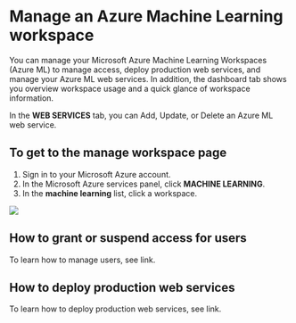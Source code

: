 <properties title="Manage an Azure Machine Learning workspace" pageTitle="Manage a Machine Learning workspace | Azure" description="Manage access to Azure Machine Learning workspaces, and deploy and manage ML API web services" metaKeywords="" services="" solutions="" documentationCenter="" authors="derrickv" videoId="" scriptId="" />

<tags ms.service="machine-learning" ms.workload="tbd" ms.tgt_pltfrm="na" ms.devlang="na" ms.topic="article" ms.date="01/01/1900" ms.author="derrickv" />

# Manage an Azure Machine Learning workspace #
You can manage your Microsoft Azure Machine Learning Workspaces (Azure ML) to manage access, deploy production web services, and manage your Azure ML web services. In addition, the dashboard tab shows you overview workspace usage and a quick glance of workspace information.  

In the **WEB SERVICES** tab, you can Add, Update, or Delete an Azure ML web service.  

## To get to the manage workspace page ##
1.	Sign in to your Microsoft Azure account.
2.	In the Microsoft Azure services panel, click **MACHINE LEARNING**.
3.	In the **machine learning** list, click a workspace.  
  
![][1]

## How to grant or suspend access for users ##
To learn how to manage users, see link.
## How to deploy production web services ##
To learn how to deploy production web services, see link.

<!--Anchors-->
[To get to the manage workspace page]: #manageworkspace
[How to grant or suspend access for users]: #grantsuspendaccess
[How to deploy production web services]: #deployproduction

<!--Image references-->
[1]: ./media/machine-learning-manage-workspace/mw1.png
